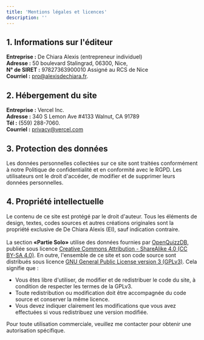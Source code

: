 ```yaml
---
title: 'Mentions légales et licences'
description: ''
---
```


## 1. Informations sur l'éditeur

**Entreprise :** De Chiara Alexis (entrepreneur individuel)\
**Adresse :** 50 boulevard Stalingrad, 06300, Nice,\
**N° de SIRET :** 97827363900010 Assigné au RCS de Nice\
**Courriel :** [pro@alexisdechiara.fr](mailto:pro@alexisdechiara.fr).

## 2. Hébergement du site

**Entreprise :** Vercel Inc.\
**Adresse :** 340 S Lemon Ave #4133 Walnut, CA 91789\
**Tél :** (559) 288-7060.\
**Courriel :** [privacy@vercel.com](mailto:privacy@vercel.com)

## 3. Protection des données

Les données personnelles collectées sur ce site sont traitées conformément à notre Politique de confidentialité et en conformité avec le RGPD. Les utilisateurs ont le droit d'accéder, de modifier et de supprimer leurs données personnelles.

## 4. Propriété intellectuelle

Le contenu de ce site est protégé par le droit d'auteur. Tous les éléments de design, textes, codes sources et autres créations originales sont la propriété exclusive de De Chiara Alexis (EI), sauf indication contraire.
\
\
La section **«Partie Solo»** utilise des données fournies par [OpenQuizzDB](https://openquizzdb.org), publiée sous licence [Creative Commons Attribution - ShareAlike 4.0 (CC BY-SA 4.0)](https://creativecommons.org/licenses/by-sa/4.0/). En outre, l'ensemble de ce site et son code source sont distribués sous licence [GNU General Public License version 3 (GPLv3)](https://www.gnu.org/licenses/gpl-3.0.html). Cela signifie que :  

- Vous êtes libre d'utiliser, de modifier et de redistribuer le code du site, à condition de respecter les termes de la GPLv3.
- Toute redistribution ou modification doit être accompagnée du code source et conserver la même licence.
- Vous devez indiquer clairement les modifications que vous avez effectuées si vous redistribuez une version modifiée.  

Pour toute utilisation commerciale, veuillez me contacter pour obtenir une autorisation spécifique.
